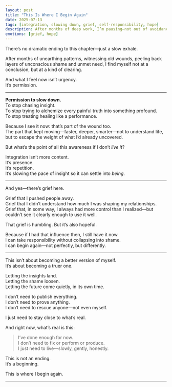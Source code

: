 ```yaml
---
layout: post
title: "This Is Where I Begin Again"
date: 2025-07-13
tags: [integration, slowing down, grief, self-responsibility, hope]
description: After months of deep work, I’m pausing—not out of avoidance, but from a deeper knowing that I need to live, integrate, and begin again from presence.
emotions: [grief, hope]
---
```


There’s no dramatic ending to this chapter—just a slow exhale.

After months of unearthing patterns, witnessing old wounds, peeling back layers of unconscious shame and unmet need, I find myself not at a conclusion, but at a kind of clearing.

And what I feel now isn’t urgency.  
It’s permission.

---

**Permission to slow down.**  
To stop chasing insight.  
To stop trying to alchemize every painful truth into something profound.  
To stop treating healing like a performance.

Because I see it now: that’s part of the wound too.  
The part that kept moving—faster, deeper, smarter—not to understand life, but to escape the weight of what I’d already uncovered.

But what’s the point of all this awareness if I don’t *live it*?

Integration isn’t more content.  
It’s presence.  
It’s repetition.  
It’s slowing the pace of insight so it can settle into *being*.

---

And yes—there’s grief here.

Grief that I pushed people away.  
Grief that I didn’t understand how much I was shaping my relationships.  
Grief that, in some way, I always had more control than I realized—but couldn’t see it clearly enough to use it well.

That grief is humbling. But it’s also hopeful.

Because if I had that influence then, I still have it now.  
I can take responsibility without collapsing into shame.  
I can begin again—not perfectly, but differently.

---

This isn’t about becoming a better version of myself.  
It’s about becoming a truer one.

Letting the insights land.  
Letting the shame loosen.  
Letting the future come quietly, in its own time.

I don’t need to publish everything.  
I don’t need to prove anything.  
I don’t need to rescue anyone—not even myself.

I just need to stay close to what’s real.

And right now, what’s real is this:

> I’ve done enough for now.  
> I don’t need to fix or perform or produce.  
> I just need to live—slowly, gently, honestly.

This is not an ending.  
It’s a beginning.

This is where I begin again.


---
